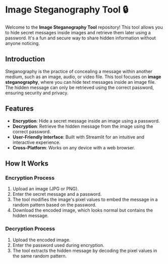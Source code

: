 # Image Steganography Tool 🔒

Welcome to the **Image Steganography Tool** repository! This tool allows you to hide secret messages inside images and retrieve them later using a password. It's a fun and secure way to share hidden information without anyone noticing.

## Introduction

Steganography is the practice of concealing a message within another medium, such as an image, audio, or video file. This tool focuses on **image steganography**, where you can hide text messages inside an image file. The hidden message can only be retrieved using the correct password, ensuring security and privacy.


## Features

* **Encryption**: Hide a secret message inside an image using a password.
* **Decryption**: Retrieve the hidden message from the image using the correct password.
* **User-Friendly Interface**: Built with Streamlit for an intuitive and interactive experience.
* **Cross-Platform**: Works on any device with a web browser.


## How It Works

### Encryption Process
1. Upload an image (JPG or PNG).
2. Enter the secret message and a password.
3. The tool modifies the image's pixel values to embed the message in a random pattern based on the password.
4. Download the encoded image, which looks normal but contains the hidden message.

### Decryption Process
1. Upload the encoded image.
2. Enter the password used during encryption.
3. The tool extracts the hidden message by decoding the pixel values in the same random pattern.
